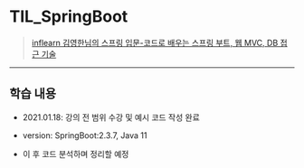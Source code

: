 # TIL_SpringBoot

> [inflearn 김영한님의 스프링 입문-코드로 배우는 스프링 부트, 웹 MVC, DB 접근 기술](https://www.inflearn.com/course/%EC%8A%A4%ED%94%84%EB%A7%81-%EC%9E%85%EB%AC%B8-%EC%8A%A4%ED%94%84%EB%A7%81%EB%B6%80%ED%8A%B8)

-----------------------------------------------------------------------------------
## 학습 내용

 - 2021.01.18: 강의 전 범위 수강 및 예시 코드 작성 완료
  - version: SpringBoot:2.3.7, Java 11

 - 이 후 코드 분석하며 정리할 예정
